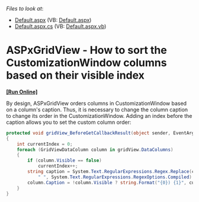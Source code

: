 <!-- default file list -->
*Files to look at*:

* [Default.aspx](./CS/Default.aspx) (VB: [Default.aspx](./VB/Default.aspx))
* [Default.aspx.cs](./CS/Default.aspx.cs) (VB: [Default.aspx.vb](./VB/Default.aspx.vb))
<!-- default file list end -->
# ASPxGridView - How to sort the CustomizationWindow columns based on their visible index
<!-- run online -->
**[[Run Online]](https://codecentral.devexpress.com/t248252/)**
<!-- run online end -->


<p>By design, ASPxGridView orders columns in CustomizationWindow based on a column's caption. Thus, it is necessary to change the column caption to change its order in the CustomizationWindow. Adding an index before the caption allows you to set the custom column order:</p>


```cs
protected void gridView_BeforeGetCallbackResult(object sender, EventArgs e)
{
    int currentIndex = 0;
    foreach (GridViewDataColumn column in gridView.DataColumns)
    {
        if (column.Visible == false)
            currentIndex++;
        string caption = System.Text.RegularExpressions.Regex.Replace(column.FieldName, "(?=[A-Z][a-z])|(?<=[a-z])(?=[A-Z])",
            " ", System.Text.RegularExpressions.RegexOptions.Compiled).Trim();
        column.Caption = !column.Visible ? string.Format("{0}) {1}", currentIndex.ToString("D2"), caption) : caption;
    }
}
```



<br/>


